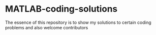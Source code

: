 # MATLAB-coding-solutions
The essence of this repository is to show my solutions to certain coding problems and also welcome contributors
